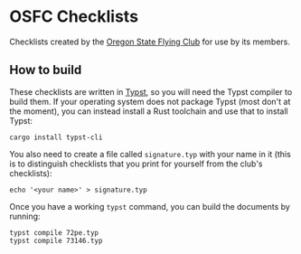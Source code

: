 # OSFC Checklists

Checklists created by the [Oregon State Flying
Club](https://oregonstateflyingclub.org/) for use by its members.

## How to build

These checklists are written in [Typst](https://typst.app), so you will need the
Typst compiler to build them. If your operating system does not package Typst
(most don't at the moment), you can instead install a Rust toolchain and use
that to install Typst:

```
cargo install typst-cli
```

You also need to create a file called `signature.typ` with your name in it (this
is to distinguish checklists that you print for yourself from the club's
checklists):

```
echo '<your name>' > signature.typ
```

Once you have a working `typst` command, you can build the documents by running:

```
typst compile 72pe.typ
typst compile 73146.typ
```
